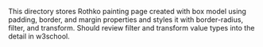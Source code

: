 This directory stores Rothko painting page created with box model
using padding, border, and margin properties and styles it with border-radius, filter, and transform.
Should review filter and transform value types into the detail in w3school.
